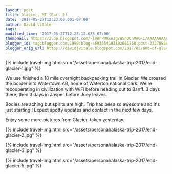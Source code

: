 ```yaml
---
layout: post
title: Glacier, MT (Part 3)
date: '2017-05-27T12:23:00.001-07:00'
author: David Vitale
tags: 
modified_time: '2017-05-27T12:23:12.683-07:00'
thumbnail: https://3.bp.blogspot.com/-lv8nPMAxnJg/WSnQDnMAG-I/AAAAAAAAAq4/1d5yv_BqISMhom7f1r7JJkZnolxJXf4RgCLcB/s72-c/IMG_4409_800x533.JPG
blogger_id: tag:blogger.com,1999:blog-4593654183182061758.post-2327898605135631955
blogger_orig_url: https://davidjvitale.blogspot.com/2017/05/end-of-glacier-onto-banff.html
---
```


{% include travel-img.html src="/assets/personal/alaska-trip-2017/end-glacier-1.jpg" %}

We use finished a 18 mile overnight backpacking trail in Glacier. We crossed the border into Watertown AB, home of Waterton national park. We're recooperating in civilization with WiFi before heading out to Banff. 3 days there, then 3 days in Jasper before Joey leaves.

Bodies are aching but spirits are high. Trip has been so awesome and it's just starting!! Expect spotty updates and contact in the next few days.

Enjoy some more pictures from Glacier, taken yesterday. 

{% include travel-img.html src="/assets/personal/alaska-trip-2017/end-glacier-2.jpg" %}

{% include travel-img.html src="/assets/personal/alaska-trip-2017/end-glacier-3.jpg" %}

{% include travel-img.html src="/assets/personal/alaska-trip-2017/end-glacier-5.jpg" %}

